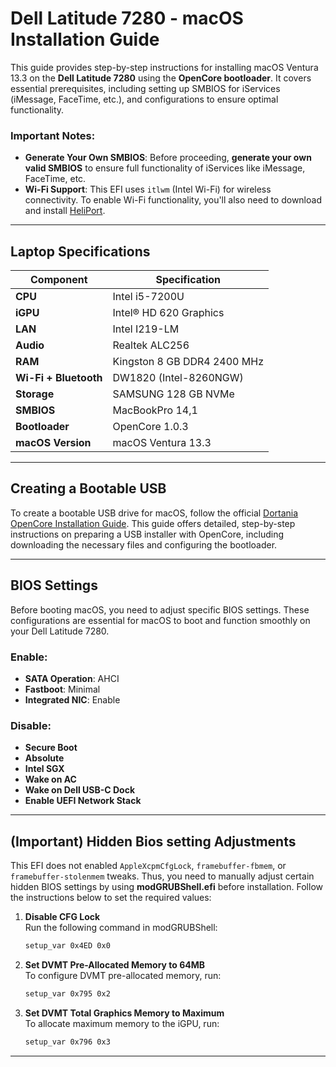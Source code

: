 # Dell Latitude 7280 - macOS Installation Guide

This guide provides step-by-step instructions for installing macOS Ventura 13.3 on the **Dell Latitude 7280** using the **OpenCore bootloader**. It covers essential prerequisites, including setting up SMBIOS for iServices (iMessage, FaceTime, etc.), and configurations to ensure optimal functionality.

### Important Notes:
- **Generate Your Own SMBIOS**: Before proceeding, **generate your own valid SMBIOS** to ensure full functionality of iServices like iMessage, FaceTime, etc.
- **Wi-Fi Support**: This EFI uses `itlwm` (Intel Wi-Fi) for wireless connectivity. To enable Wi-Fi functionality, you'll also need to download and install [HeliPort](https://github.com/OpenIntelWireless/HeliPort).

---

## Laptop Specifications

| Component                  | Specification                        |
|----------------------------|--------------------------------------|
| **CPU**                     | Intel i5-7200U                      |
| **iGPU**                    | Intel® HD 620 Graphics               |
| **LAN**                     | Intel I219-LM                        |
| **Audio**                   | Realtek ALC256                       |
| **RAM**                     | Kingston 8 GB DDR4 2400 MHz          |
| **Wi-Fi + Bluetooth**       | DW1820 (Intel-8260NGW)               |
| **Storage**                 | SAMSUNG 128 GB NVMe                  |
| **SMBIOS**                  | MacBookPro 14,1                      |
| **Bootloader**              | OpenCore 1.0.3                       |
| **macOS Version**           | macOS Ventura 13.3                   |

---

## Creating a Bootable USB

To create a bootable USB drive for macOS, follow the official [Dortania OpenCore Installation Guide](https://dortania.github.io/OpenCore-Install-Guide/installer-guide/). This guide offers detailed, step-by-step instructions on preparing a USB installer with OpenCore, including downloading the necessary files and configuring the bootloader.

---

## BIOS Settings

Before booting macOS, you need to adjust specific BIOS settings. These configurations are essential for macOS to boot and function smoothly on your Dell Latitude 7280.

### Enable:
- **SATA Operation**: AHCI
- **Fastboot**: Minimal
- **Integrated NIC**: Enable

### Disable:
- **Secure Boot**
- **Absolute**
- **Intel SGX**
- **Wake on AC**
- **Wake on Dell USB-C Dock**
- **Enable UEFI Network Stack**

---

## (Important) Hidden Bios setting Adjustments

This EFI does not enabled `AppleXcpmCfgLock`, `framebuffer-fbmem`, or `framebuffer-stolenmem` tweaks. Thus, you need to manually adjust certain hidden BIOS settings by using **modGRUBShell.efi** before installation. Follow the instructions below to set the required values:

1. **Disable CFG Lock**  
   Run the following command in modGRUBShell:  
   ```bash
   setup_var 0x4ED 0x0
   ```

2. **Set DVMT Pre-Allocated Memory to 64MB**  
   To configure DVMT pre-allocated memory, run:  
   ```bash
   setup_var 0x795 0x2
   ```

3. **Set DVMT Total Graphics Memory to Maximum**  
   To allocate maximum memory to the iGPU, run:  
   ```bash
   setup_var 0x796 0x3
   ```

---
